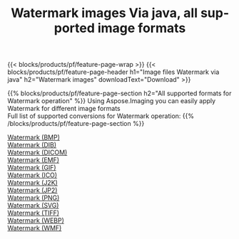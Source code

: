 ﻿---
title: Watermark images Via java, all supported image formats 
weight: 3920
url: /java/watermark 
lang: en
langdirlevel: 2
locales: zh-hans,ja,it,ru,de,es,fr,nl,id,lt,pl,pt,vi,tr,ko,zh-hant,ar,hi,th,sv,cs,uk,he
description: Using Aspose.Imaging you can easily Watermark images Via java
---

{{< blocks/products/pf/feature-page-wrap >}}
{{< blocks/products/pf/feature-page-header h1="Image files Watermark via java" h2="Watermark images" downloadText="Download" >}}


{{% blocks/products/pf/feature-page-section  h2="All supported formats for Watermark operation" %}}
Using Aspose.Imaging you can easily apply Watermark for different image formats
<br/>
Full list of supported conversions for Watermark operation:
{{% /blocks/products/pf/feature-page-section %}}
<div class="container-fluid productfamilypage bg-gray">
    <div class="convertypes bg-gray agp-content section">
        <div class="container">
		<div class="row other-converters">
		    <div class='col-md-2 other-converter remove-lp remove-rp'><a href="/imaging/java/watermark/bmp" >Watermark (BMP)</a></div><div class='col-md-2 other-converter remove-lp remove-rp'><a href="/imaging/java/watermark/dib" >Watermark (DIB)</a></div><div class='col-md-2 other-converter remove-lp remove-rp'><a href="/imaging/java/watermark/dicom" >Watermark (DICOM)</a></div><div class='col-md-2 other-converter remove-lp remove-rp'><a href="/imaging/java/watermark/emf" >Watermark (EMF)</a></div><div class='col-md-2 other-converter remove-lp remove-rp'><a href="/imaging/java/watermark/gif" >Watermark (GIF)</a></div><div class='col-md-2 other-converter remove-lp remove-rp'><a href="/imaging/java/watermark/ico" >Watermark (ICO)</a></div><div class='col-md-2 other-converter remove-lp remove-rp'><a href="/imaging/java/watermark/j2k" >Watermark (J2K)</a></div><div class='col-md-2 other-converter remove-lp remove-rp'><a href="/imaging/java/watermark/jp2" >Watermark (JP2)</a></div><div class='col-md-2 other-converter remove-lp remove-rp'><a href="/imaging/java/watermark/png" >Watermark (PNG)</a></div><div class='col-md-2 other-converter remove-lp remove-rp'><a href="/imaging/java/watermark/svg" >Watermark (SVG)</a></div><div class='col-md-2 other-converter remove-lp remove-rp'><a href="/imaging/java/watermark/tiff" >Watermark (TIFF)</a></div><div class='col-md-2 other-converter remove-lp remove-rp'><a href="/imaging/java/watermark/webp" >Watermark (WEBP)</a></div><div class='col-md-2 other-converter remove-lp remove-rp'><a href="/imaging/java/watermark/wmf" >Watermark (WMF)</a></div>
                </div>
        </div>
    </div>
</div>
<br/>
